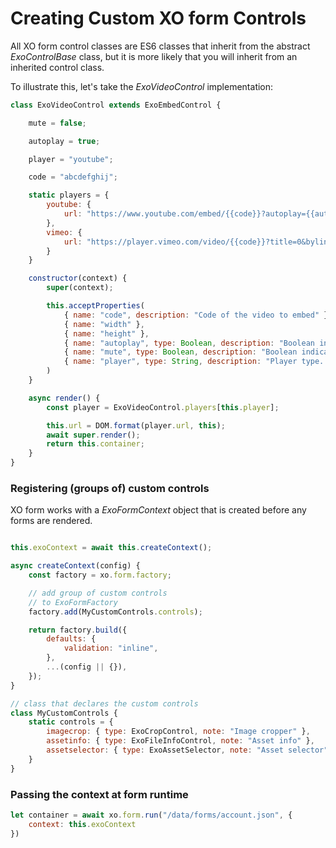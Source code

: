 # Creating Custom XO form Controls

All XO form control classes are ES6 classes that inherit from the abstract *ExoControlBase* class, but it is more likely that you will inherit from an inherited control class.

To illustrate this, let's take the *ExoVideoControl* implementation:

```js
class ExoVideoControl extends ExoEmbedControl {

    mute = false;

    autoplay = true;

    player = "youtube";

    code = "abcdefghij";

    static players = {
        youtube: {
            url: "https://www.youtube.com/embed/{{code}}?autoplay={{autoplay}}&mute={{mute}}"
        },
        vimeo: {
            url: "https://player.vimeo.com/video/{{code}}?title=0&byline=0&portrait=0&background={{mute}}"
        }
    }

    constructor(context) {
        super(context);

        this.acceptProperties(
            { name: "code", description: "Code of the video to embed" },
            { name: "width" },
            { name: "height" },
            { name: "autoplay", type: Boolean, description: "Boolean indicating whether the video should immediately start playing" },
            { name: "mute", type: Boolean, description: "Boolean indicating whether the video should be muted" },
            { name: "player", type: String, description: "Player type. Currently implemented: youtube, vimeo" }
        )
    }

    async render() {
        const player = ExoVideoControl.players[this.player];

        this.url = DOM.format(player.url, this);
        await super.render();
        return this.container;
    }
}

```

### Registering (groups of) custom controls 

XO form works with a *ExoFormContext* object that is created before any forms are rendered.

```js

this.exoContext = await this.createContext();

async createContext(config) {
    const factory = xo.form.factory;

    // add group of custom controls 
    // to ExoFormFactory 
    factory.add(MyCustomControls.controls);

    return factory.build({
        defaults: {
            validation: "inline",
        },
        ...(config || {}),
    });
}

// class that declares the custom controls
class MyCustomControls {
    static controls = {
        imagecrop: { type: ExoCropControl, note: "Image cropper" },
        assetinfo: { type: ExoFileInfoControl, note: "Asset info" },
        assetselector: { type: ExoAssetSelector, note: "Asset selector" } 
    }
}
```

### Passing the context at form runtime

```js
let container = await xo.form.run("/data/forms/account.json", {
    context: this.exoContext
})
```

